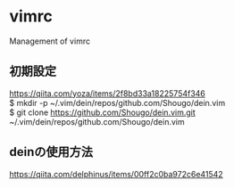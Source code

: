 # vimrc
Management of vimrc

## 初期設定
https://qiita.com/yoza/items/2f8bd33a18225754f346  
$ mkdir -p ~/.vim/dein/repos/github.com/Shougo/dein.vim  
$ git clone https://github.com/Shougo/dein.vim.git ~/.vim/dein/repos/github.com/Shougo/dein.vim  

  
## deinの使用方法
https://qiita.com/delphinus/items/00ff2c0ba972c6e41542  
